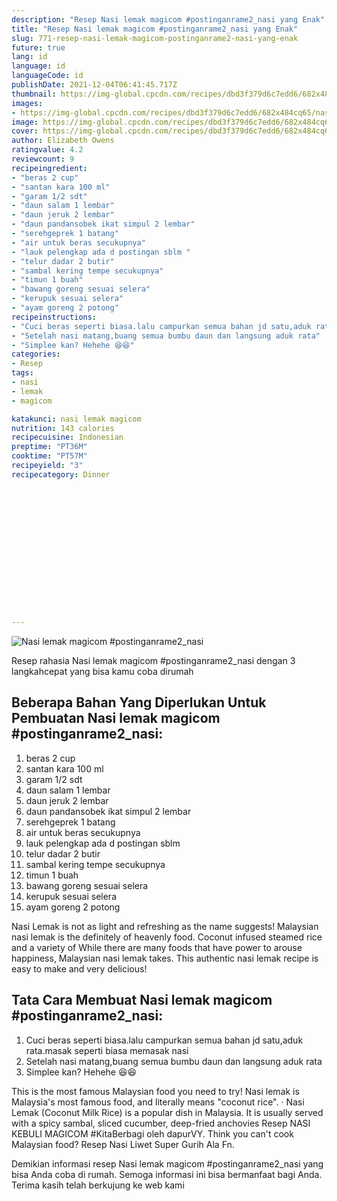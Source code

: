 ```yaml
---
description: "Resep Nasi lemak magicom #postinganrame2_nasi yang Enak"
title: "Resep Nasi lemak magicom #postinganrame2_nasi yang Enak"
slug: 771-resep-nasi-lemak-magicom-postinganrame2-nasi-yang-enak
future: true
lang: id
language: id
languageCode: id
publishDate: 2021-12-04T06:41:45.717Z 
thumbnail: https://img-global.cpcdn.com/recipes/dbd3f379d6c7edd6/682x484cq65/nasi-lemak-magicom-postinganrame2_nasi-foto-resep-utama.webp
images:
- https://img-global.cpcdn.com/recipes/dbd3f379d6c7edd6/682x484cq65/nasi-lemak-magicom-postinganrame2_nasi-foto-resep-utama.webp
image: https://img-global.cpcdn.com/recipes/dbd3f379d6c7edd6/682x484cq65/nasi-lemak-magicom-postinganrame2_nasi-foto-resep-utama.webp
cover: https://img-global.cpcdn.com/recipes/dbd3f379d6c7edd6/682x484cq65/nasi-lemak-magicom-postinganrame2_nasi-foto-resep-utama.webp
author: Elizabeth Owens
ratingvalue: 4.2
reviewcount: 9
recipeingredient:
- "beras 2 cup"
- "santan kara 100 ml"
- "garam 1/2 sdt"
- "daun salam 1 lembar"
- "daun jeruk 2 lembar"
- "daun pandansobek ikat simpul 2 lembar"
- "serehgeprek 1 batang"
- "air untuk beras secukupnya"
- "lauk pelengkap ada d postingan sblm "
- "telur dadar 2 butir"
- "sambal kering tempe secukupnya"
- "timun 1 buah"
- "bawang goreng sesuai selera"
- "kerupuk sesuai selera"
- "ayam goreng 2 potong"
recipeinstructions:
- "Cuci beras seperti biasa.lalu campurkan semua bahan jd satu,aduk rata.masak seperti biasa memasak nasi"
- "Setelah nasi matang,buang semua bumbu daun dan langsung aduk rata"
- "Simplee kan? Hehehe 😆😆"
categories:
- Resep
tags:
- nasi
- lemak
- magicom

katakunci: nasi lemak magicom 
nutrition: 143 calories
recipecuisine: Indonesian
preptime: "PT36M"
cooktime: "PT57M"
recipeyield: "3"
recipecategory: Dinner


     
    
    
    
    
    
    
    
    
    
    
      
    
---
```



![Nasi lemak magicom #postinganrame2_nasi](https://img-global.cpcdn.com/recipes/dbd3f379d6c7edd6/682x484cq65/nasi-lemak-magicom-postinganrame2_nasi-foto-resep-utama.webp)

Resep rahasia Nasi lemak magicom #postinganrame2_nasi    dengan 3 langkahcepat yang bisa kamu coba dirumah

<!--inarticleads1-->

## Beberapa Bahan Yang Diperlukan Untuk Pembuatan Nasi lemak magicom #postinganrame2_nasi:

1. beras 2 cup
1. santan kara 100 ml
1. garam 1/2 sdt
1. daun salam 1 lembar
1. daun jeruk 2 lembar
1. daun pandansobek ikat simpul 2 lembar
1. serehgeprek 1 batang
1. air untuk beras secukupnya
1. lauk pelengkap ada d postingan sblm 
1. telur dadar 2 butir
1. sambal kering tempe secukupnya
1. timun 1 buah
1. bawang goreng sesuai selera
1. kerupuk sesuai selera
1. ayam goreng 2 potong

Nasi Lemak is not as light and refreshing as the name suggests! Malaysian nasi lemak is the definitely of heavenly food. Coconut infused steamed rice and a variety of While there are many foods that have power to arouse happiness, Malaysian nasi lemak takes. This authentic nasi lemak recipe is easy to make and very delicious! 

<!--inarticleads2-->

## Tata Cara Membuat Nasi lemak magicom #postinganrame2_nasi:

1. Cuci beras seperti biasa.lalu campurkan semua bahan jd satu,aduk rata.masak seperti biasa memasak nasi
1. Setelah nasi matang,buang semua bumbu daun dan langsung aduk rata
1. Simplee kan? Hehehe 😆😆


This is the most famous Malaysian food you need to try! Nasi lemak is Malaysia&#39;s most famous food, and literally means &#34;coconut rice&#34;. · Nasi Lemak (Coconut Milk Rice) is a popular dish in Malaysia. It is usually served with a spicy sambal, sliced cucumber, deep-fried anchovies Resep NASI KEBULI MAGICOM #KitaBerbagi oleh dapurVY. Think you can&#39;t cook Malaysian food? Resep Nasi Liwet Super Gurih Ala Fn. 

Demikian informasi  resep Nasi lemak magicom #postinganrame2_nasi   yang bisa Anda coba di rumah. Semoga informasi ini bisa bermanfaat bagi Anda. Terima kasih telah berkujung ke web kami
